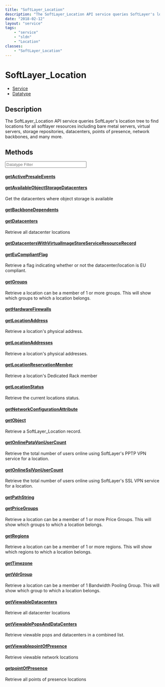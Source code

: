 ```yaml
---
title: "SoftLayer_Location"
description: "The SoftLayer_Location API service queries SoftLayer's location tree to find locations for all softlayer resources inclu... "
date: "2018-02-12"
layout: "service"
tags:
    - "service"
    - "sldn"
    - "Location"
classes:
    - "SoftLayer_Location"
---
```

# SoftLayer_Location
<div id='service-datatype'>
    <ul id='sldn-reference-tabs'>
    <li id='service'> <a href='/reference/services/SoftLayer_Location' >Service</a></li>    <li id='datatype'> <a href='/reference/datatypes/SoftLayer_Location' >Datatype</a></li>
    </ul>
</div>

## Description
The SoftLayer_Location API service queries SoftLayer's location tree to find locations for all softlayer resources including bare metal servers, virtual servers, storage repositories, datacenters, points of presence, network backbones, and many more. 



        
<div id="properties" class="content service-content">

## Methods

<div class="view-filters">
    <div class="clearfix">
        <div class="search-input-box">
            <input placeholder="Datatype Filter" onkeyup="titleSearch(inputId='edit-combine', divId='method-div', elementClass='method-row')" 
                type="text" id="edit-combine" value="" size="30" maxlength="128" class="form-text">
        </div>
    </div>
</div>

#### [getActivePresaleEvents](/reference/services/SoftLayer_Location/getActivePresaleEvents)


#### [getAvailableObjectStorageDatacenters](/reference/services/SoftLayer_Location/getAvailableObjectStorageDatacenters)
Get the datacenters where object storage is available

#### [getBackboneDependents](/reference/services/SoftLayer_Location/getBackboneDependents)


#### [getDatacenters](/reference/services/SoftLayer_Location/getDatacenters)
Retrieve all datacenter locations

#### [getDatacentersWithVirtualImageStoreServiceResourceRecord](/reference/services/SoftLayer_Location/getDatacentersWithVirtualImageStoreServiceResourceRecord)


#### [getEuCompliantFlag](/reference/services/SoftLayer_Location/getEuCompliantFlag)
Retrieve a flag indicating whether or not the datacenter/location is EU compliant.

#### [getGroups](/reference/services/SoftLayer_Location/getGroups)
Retrieve a location can be a member of 1 or more groups. This will show which groups to which a location belongs.

#### [getHardwareFirewalls](/reference/services/SoftLayer_Location/getHardwareFirewalls)


#### [getLocationAddress](/reference/services/SoftLayer_Location/getLocationAddress)
Retrieve a location's physical address.

#### [getLocationAddresses](/reference/services/SoftLayer_Location/getLocationAddresses)
Retrieve a location's physical addresses.

#### [getLocationReservationMember](/reference/services/SoftLayer_Location/getLocationReservationMember)
Retrieve a location's Dedicated Rack member

#### [getLocationStatus](/reference/services/SoftLayer_Location/getLocationStatus)
Retrieve the current locations status.

#### [getNetworkConfigurationAttribute](/reference/services/SoftLayer_Location/getNetworkConfigurationAttribute)


#### [getObject](/reference/services/SoftLayer_Location/getObject)
Retrieve a SoftLayer_Location record.

#### [getOnlinePptpVpnUserCount](/reference/services/SoftLayer_Location/getOnlinePptpVpnUserCount)
Retrieve the total number of users online using SoftLayer's PPTP VPN service for a location.

#### [getOnlineSslVpnUserCount](/reference/services/SoftLayer_Location/getOnlineSslVpnUserCount)
Retrieve the total number of users online using SoftLayer's SSL VPN service for a location.

#### [getPathString](/reference/services/SoftLayer_Location/getPathString)


#### [getPriceGroups](/reference/services/SoftLayer_Location/getPriceGroups)
Retrieve a location can be a member of 1 or more Price Groups. This will show which groups to which a location belongs.

#### [getRegions](/reference/services/SoftLayer_Location/getRegions)
Retrieve a location can be a member of 1 or more regions. This will show which regions to which a location belongs.

#### [getTimezone](/reference/services/SoftLayer_Location/getTimezone)


#### [getVdrGroup](/reference/services/SoftLayer_Location/getVdrGroup)
Retrieve a location can be a member of 1 Bandwidth Pooling Group. This will show which group to which a location belongs.

#### [getViewableDatacenters](/reference/services/SoftLayer_Location/getViewableDatacenters)
Retrieve all datacenter locations

#### [getViewablePopsAndDataCenters](/reference/services/SoftLayer_Location/getViewablePopsAndDataCenters)
Retrieve viewable pops and datacenters in a combined list.

#### [getViewablepointOfPresence](/reference/services/SoftLayer_Location/getViewablepointOfPresence)
Retrieve viewable network locations

#### [getpointOfPresence](/reference/services/SoftLayer_Location/getpointOfPresence)
Retrieve all points of presence locations

</div>

